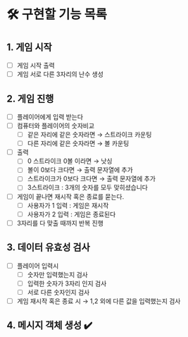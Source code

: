# 🛠️ 구현할 기능 목록
## 1. 게임 시작
-[ ] 게임 시작 출력
-[ ] 게임 서로 다른 3자리의 난수 생성

## 2. 게임 진행
-[ ] 플레이어에게 입력 받는다
-[ ] 컴퓨터와 플레이어의 숫자비교
  -[ ] 같은 자리에 같은 숫자라면 → 스트라이크 카운팅
  -[ ] 다른 자리에 같은 숫자라면 → 볼 카운팅
-[ ] 출력
  -[ ] 0 스트라이크 0볼 이라면 → 낫싱
  -[ ] 볼이 0보다 크다면 → 출력 문자열에 추가
  -[ ] 스트라이크가 0보다 크다면 → 출력 문자열에 추가
  -[ ] 3스트라이크 : 3개의 숫자를 모두 맞히셨습니다
-[ ] 게임이 끝나면 재시작 혹은 종료를 묻는다.
  -[ ] 사용자가 1 입력 : 게임은 재시작
  -[ ] 사용자가 2 입력 : 게임은 종료된다
-[ ] 3자리를 다 맞출 때까지 반복 진행

## 3. 데이터 유효성 검사
-[ ] 플레이어 입력시
  -[ ] 숫자만 입력했는지 검사
  -[ ] 입력한 숫자가 3자리 인지 검사
  -[ ] 서로 다른 숫자인지 검사
-[ ] 게임 재시작 혹은 종료 시 → 1,2 외에 다른 값을 입력했는지 검사

## 4. 메시지 객체 생성 ✔️ 
